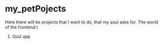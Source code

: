 # my_petPojects
Here there will be projects that I want to do, that my soul asks for. The world of the frontend:)

1. Quiz app